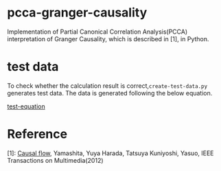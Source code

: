 # pcca-granger-causality
Implementation of Partial Canonical Correlation Analysis(PCCA) interpretation of Granger Causality, which is described in [1], in Python.

# test data
To check whether the calculation result is correct,`create-test-data.py` generates test data.
The data is generated following the below equation.

[test-equation](http://i.imgur.com/pTSqXAo.png)


<!--- 
```math
\begin{align*}
& \bm{X}_{t}=\bm{Y}_{t-1}+\epsilon_{x,t} \\
& \bm{Y}_{t}= \left(\begin{array}{ccc}
        0.3 & 0.3 & 0.3 \\
        0.3 & 0.3 & 0.3 \\
        0.3 & 0.3 & 0.3
    \end{array}\right)
    \bm{Y}_{t-1}+\epsilon_{y,x}\\
\end{align*}
```
--->
 

# Reference
[1]: [Causal flow](http://ieeexplore.ieee.org/document/6175964/), Yamashita, Yuya Harada, Tatsuya Kuniyoshi, Yasuo, IEEE Transactions on Multimedia(2012)